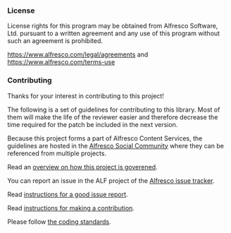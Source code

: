 ### License

License rights for this program may be obtained from Alfresco Software, Ltd.
pursuant to a written agreement and any use of this program without such an
agreement is prohibited.

https://www.alfresco.com/legal/agreements and https://www.alfresco.com/terms-use

### Contributing
Thanks for your interest in contributing to this project!

The following is a set of guidelines for contributing to this library. Most of them will make the life of the reviewer easier and therefore decrease the time required for the patch be included in the next version.

Because this project forms a part of Alfresco Content Services, the guidelines are hosted in the [Alfresco Social Community](http://community.alfresco.com/community/ecm) where they can be referenced from multiple projects.

Read an [overview on how this project is goverened](https://community.alfresco.com/docs/DOC-6385-project-overview-repository).

You can report an issue in the ALF project of the [Alfresco issue tracker](http://issues.alfresco.com).

Read [instructions for a good issue report](https://community.alfresco.com/docs/DOC-6263-reporting-an-issue).

Read [instructions for making a contribution](https://community.alfresco.com/docs/DOC-6269-submitting-contributions).

Please follow [the coding standards](https://community.alfresco.com/docs/DOC-4658-coding-standards).
